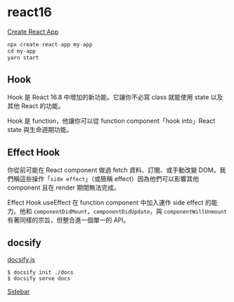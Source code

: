 # react16

[Create React App](https://zh-hant.reactjs.org/docs/create-a-new-react-app.html)

```js
npx create-react-app my-app
cd my-app
yarn start
```

## Hook

Hook 是 React 16.8 中增加的新功能。它讓你不必寫 class 就能使用 state 以及其他 React 的功能。

Hook 是 function，他讓你可以從 function component「hook into」React state 與生命週期功能。

## Effect Hook

你從前可能在 React component 做過 fetch 資料、訂閱、或手動改變 DOM。我們稱這些操作「`side effect`」（或簡稱 effect）因為他們可以影響其他 component 且在 render 期間無法完成。

Effect Hook useEffect 在 function component 中加入運作 side effect 的能力。他和 `componentDidMount`，`componentDidUpdate`，與 `componentWillUnmount` 有著同樣的宗旨，但整合進一個單一的 API。

## docsify

[docsify.js](https://docsify.js.org/#/zh-cn/quickstart)

`$ docsify init ./docs`  
`$ docsify serve docs`

[Sidebar](https://docsify.js.org/#/more-pages?id=sidebar)
